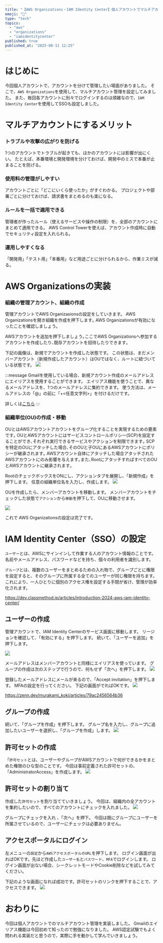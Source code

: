 ```yaml
---
title: "【AWS Organizations・IAM Identity Center】個人アカウントでマルチアカウント作成をしてSSO設定をしてみた"
emoji: "💭"
type: "tech"
topics:
  - "aws"
  - "organizations"
  - "iamidentitycenter"
published: true
published_at: "2025-08-11 12:25"
---
```

# はじめに
今回個人アカウントで、アカウントを分けて管理したい場面がありました。
そこで、`AWS Organizations`を使用して、マルチアカウント管理を設定してみました。
また、毎回各アカウントに別々でログインするのは煩雑なので、`IAM Identity Center`を使用してSSOも設定しました。

# マルチアカウントにするメリット
### トラブルや攻撃の広がりを防げる
1つのアカウントでトラブルが起きても、ほかのアカウントには影響が出にくい。
たとえば、本番環境と開発環境を分けておけば、開発中のミスで本番が止まることを防げる。

### 使用料の管理がしやすい

アカウントごとに「どこにいくら使ったか」がすぐわかる。
プロジェクトや部署ごとに分けておけば、請求書をまとめるのも楽になる。

### ルールを一括で適用できる

管理者が作ったルール（使えるサービスや操作の制限）を、全部のアカウントにまとめて適用できる。
AWS Control Towerを使えば、アカウント作成時に自動でセキュリティ設定を入れられる。

### 運用しやすくなる
「開発用」「テスト用」「本番用」など用途ごとに分けられるから、作業ミスが減る。

# AWS Organizationsの実装
### 組織の管理アカウント、組織の作成
管理アカウントでAWS Organizasionsの設定をしていきます。
AWS Organizationsを開き組織を作成を押下します｡
AWS Organizationsが有効になったことを確認しましょう。

AWSアカウントを追加を押下しましょう｡ここでAWS Organizationsへ参加するアカウントを作成したり､既存アカウントを招待したりできます｡

下記の画像は、新規でアカウントを作成した状態です。
この状態は、まだメンバーアカウント（新規作成したアカウント）はOUではなく、ルートに紐づいている状態です。
![](https://storage.googleapis.com/zenn-user-upload/6e50f353bc8d-20250811.png)

:::message
Gmailを使用している場合、新規アカウント作成のメールアドレスにエイリアスを使用することができます。
エイリアス機能を使うことで、異なるメールアドレスを、1つのメールアドレスに集約できます。
使う方法は、メールアドレスの「@」の前に「+<任意文字列>」を付けるだけです。

詳しくは[こちら](https://support.google.com/mail/answer/22370?sjid=6804197287706316209-AP#zippy=%2Cgmail-%E3%82%A8%E3%82%A4%E3%83%AA%E3%82%A2%E3%82%B9%E3%82%92%E4%BD%BF%E7%94%A8%E3%81%97%E3%81%A6%E3%83%A1%E3%83%BC%E3%83%AB%E3%81%AE%E8%87%AA%E5%8B%95%E6%8C%AF%E3%82%8A%E5%88%86%E3%81%91%E3%82%92%E8%A1%8C%E3%81%86)
:::

### 組織単位(OU)の作成・移動
OUとはAWSアカウントアカウントをグループ化することを実現するための要素です｡
OUとAWSアカウントにはサービスコントロールポリシー(SCP)を設定することができ､それぞれ実行できるサービスやアクションを制限できます｡
SCPを特定のOUにアタッチした場合､そのOUと子OUにあるAWSアカウントにポリシーが継承されます｡
AWSアカウント自体にアタッチした場合アタッチされたAWSアカウントにのみ影響を与えます｡また､RootにアタッチすればすべてのOUとAWSアカウントに継承されます｡

RootのチェックボックスをONにし、アクションタブを展開し、「新規作成」を押下します。
任意の組織単位名を入力し、作成します。
![](https://storage.googleapis.com/zenn-user-upload/8e66a23a6ab1-20250811.png)

OUを作成したら、メンバーアカウントを移動します。
メンバーアカウントをチェックした状態で`アクション`から`移動`を押下して、OUに移動させます。

![](https://storage.googleapis.com/zenn-user-upload/6f6e2285eaf7-20250811.png)

これで AWS Organizationsの設定は完了です。

# IAM Identity Center（SSO）の設定
`ユーザー`とは、AWSにサインインして作業する人のアカウント情報のことです。
名前やメールアドレス、パスワードなどを持ち、個々の利用者を識別します。

`グループ`とは、複数のユーザーをまとめるための入れ物で、グループごとに権限を設定すると、そのグループに所属する全てのユーザーが同じ権限を持ちます。
これにより、一人ひとりに個別のアクセス権を設定する手間が省け、管理が効率化されます。

https://dev.classmethod.jp/articles/introduction-2024-aws-iam-identity-center/

## ユーザーの作成
管理アカウントで、IAM Identity Centerのサービス画面に移動します。
リージョンを確認して、「有効にする」を押下します。
続いて、「ユーザーを追加」を押下します。

![](https://storage.googleapis.com/zenn-user-upload/4e4aa3b5f11d-20250811.png)

メールアドレスはメンバーアカウントと同様にエイリアスを使っています。
グループの作成は次のステップで行うので、何もせず「次へ」を押下します。
![](https://storage.googleapis.com/zenn-user-upload/f884435eb8cc-20250811.png)

登録したメールアドレスにメールが来るので、「Accept invitation」を押下します。
MFAの設定を行ってください。
下記の画面がでればOKです。
![](https://storage.googleapis.com/zenn-user-upload/60028ed6b382-20250811.png)

https://zenn.dev/murakami_koki/articles/79ac2456564b36

## グループの作成
続いて、「グループを作成」を押下します。
グループ名を入力し、グループに追加したいユーザーを選択し、「グループを作成」します。
![](https://storage.googleapis.com/zenn-user-upload/52ee8bfcf938-20250811.png)

## 許可セットの作成
「`許可セット`とは、ユーザーやグループがAWSアカウントで何ができるかをまとめた権限のひな型のことです。
今回は事前定義された許可セットの、「AdministratorAccess」を作成します。
![](https://storage.googleapis.com/zenn-user-upload/f50d7874ab3f-20250811.png)

## 許可セットの割り当て
作成した`許可セット`を割り当てていきましょう。
今回は、組織内の全アカウントを集約したいので、すべてのアカウントにチェックを入れました。
![](https://storage.googleapis.com/zenn-user-upload/4bb6ca4914e6-20250811.png)

グループにチェックを入れ 、「次へ」を押下。
今回は既にグループにユーザーを所属させているので、ユーザーにチェックは必要ありません。

## アクセスポータルにログイン
左メニューの`設定`から`AWSアクセスポータルのURL`を押下します。
ログイン画面が出ればOKです。先ほど作成した`ユーザー名`と`パスワード`、`MFA`でログインします。
ログイン画面が出ない場合、シークレットモードやCookie削除などを試してみてください。

下記のような画面になれば成功です。許可セットのリンクを押下することで、アクセスできます。
![](https://storage.googleapis.com/zenn-user-upload/59861fefe06a-20250811.png)

# おわりに
今回は個人アカウントでのマルチアカウント管理を実装しました。
Gmailのエイリアス機能は今回初めて知ったので勉強になりました。
AWS認定試験でもよく問われる実装だと思うので、実際に手を動かして学んでいきましょう。